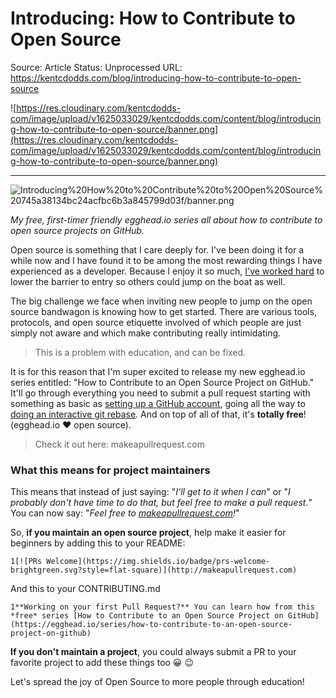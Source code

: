 # Introducing: How to Contribute to Open Source

Source: Article
Status: Unprocessed
URL: https://kentcdodds.com/blog/introducing-how-to-contribute-to-open-source

![https://res.cloudinary.com/kentcdodds-com/image/upload/v1625033029/kentcdodds.com/content/blog/introducing-how-to-contribute-to-open-source/banner.png](https://res.cloudinary.com/kentcdodds-com/image/upload/v1625033029/kentcdodds.com/content/blog/introducing-how-to-contribute-to-open-source/banner.png)

---

![Introducing%20How%20to%20Contribute%20to%20Open%20Source%20745a38134bc24acfbc6b3a845799d03f/banner.png](Introducing%20How%20to%20Contribute%20to%20Open%20Source%20745a38134bc24acfbc6b3a845799d03f/banner.png)

*My free, first-timer friendly egghead.io series all about how to contribute to open source projects on GitHub.*

Open source is something that I care deeply for. I've been doing it for a while now and I have found it to be among the most rewarding things I have experienced as a developer. Because I enjoy it so much, [I've worked hard](https://kentcdodds.com/blog/first-timers-only) to lower the barrier to entry so others could jump on the boat as well.

The big challenge we face when inviting new people to jump on the open source bandwagon is knowing how to get started. There are various tools, protocols, and open source etiquette involved of which people are just simply not aware and which make contributing really intimidating.

> This is a problem with education, and can be fixed.
> 

It is for this reason that I'm super excited to release my new egghead.io series entitled: "How to Contribute to an Open Source Project on GitHub." It'll go through everything you need to submit a pull request starting with something as basic as [setting up a GitHub account](https://egghead.io/lessons/javascript-introduction-to-github?series=how-to-contribute-to-an-open-source-project-on-github&af=5236ad), going all the way to [doing an interactive git rebase](https://egghead.io/lessons/javascript-how-to-squash-multiple-git-commits?series=how-to-contribute-to-an-open-source-project-on-github&af=5236ad). And on top of all of that, it's **totally free**! (egghead.io ♥️ open source).

> Check it out here: makeapullrequest.com
> 

### What this means for project maintainers

This means that instead of just saying: "*I'll get to it when I can*" or "*I probably don't have time to do that, but feel free to make a pull request.*" You can now say: "*Feel free to [makeapullrequest.com](http://makeapullrequest.com/)!*"

So, **if you maintain an open source project**, help make it easier for beginners by adding this to your README:

```
1[![PRs Welcome](https://img.shields.io/badge/prs-welcome-brightgreen.svg?style=flat-square)](http://makeapullrequest.com)
```

And this to your CONTRIBUTING.md

```
1**Working on your first Pull Request?** You can learn how from this *free* series [How to Contribute to an Open Source Project on GitHub](https://egghead.io/series/how-to-contribute-to-an-open-source-project-on-github)
```

**If you don't maintain a project**, you could always submit a PR to your favorite project to add these things too 😀 😉

Let's spread the joy of Open Source to more people through education!